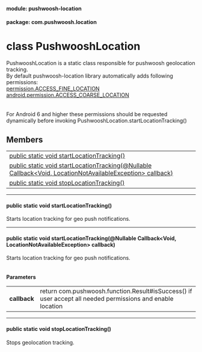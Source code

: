 
#### module: pushwoosh-location  

#### package: com.pushwoosh.location  

# <a name="heading"></a>class PushwooshLocation  
PushwooshLocation is a static class responsible for pushwoosh geolocation tracking. <br/>
 By default pushwoosh-location library automatically adds following permissions: <br/><a href="https://developer.android.com/reference/android/Manifest.permission.html#ACCESS_FINE_LOCATION">permission.ACCESS_FINE_LOCATION</a><br/><a href="https://developer.android.com/reference/android/Manifest.permission.html#ACCESS_COARSE_LOCATION">android.permission.ACCESS_COARSE_LOCATION</a><br/><br/><br/>
 For Android 6 and higher these permissions should be requested dynamically before invoking PushwooshLocation.startLocationTracking() 
## Members  

<table>
	<tr>
		<td><a href="#1a50082f65f094846f2888dce876ebe5ac">public static void startLocationTracking()</a></td>
	</tr>
	<tr>
		<td><a href="#1a9b788404104f3a7007935f86b358e4ac">public static void startLocationTracking(@Nullable Callback&lt;Void, LocationNotAvailableException&gt; callback)</a></td>
	</tr>
	<tr>
		<td><a href="#1a4b316128fcb040cba03a036557a38f0d">public static void stopLocationTracking()</a></td>
	</tr>
</table>


----------  
  

#### <a name="1a50082f65f094846f2888dce876ebe5ac"></a>public static void startLocationTracking()  
Starts location tracking for geo push notifications. 

----------  
  

#### <a name="1a9b788404104f3a7007935f86b358e4ac"></a>public static void startLocationTracking(@Nullable Callback&lt;Void, LocationNotAvailableException&gt; callback)  
Starts location tracking for geo push notifications.<br/><br/><br/><strong>Parameters</strong><br/>
<table>
	<tr>
		<td><strong>callback</strong></td>
		<td>return com.pushwoosh.function.Result#isSuccess() if user accept all needed permissions and enable location </td>
	</tr>
</table>


----------  
  

#### <a name="1a4b316128fcb040cba03a036557a38f0d"></a>public static void stopLocationTracking()  
Stops geolocation tracking. 